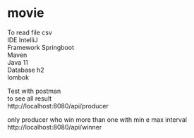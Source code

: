 # movie
To read file csv <br>
IDE IntelliJ <br>
Framework Springboot <br>
Maven <br>
Java 11 <br>
Database h2<br>
lombok<br>

Test with postman <br>
to see all result <br>
http://localhost:8080/api/producer     <br>

only producer who win more than one with min e max interval <br>
http://localhost:8080/api/winner
